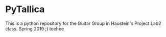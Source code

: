 # PyTallica
This is a python repository for the Guitar Group in Haustein's Project Lab2 class. Spring 2019
;) teehee
